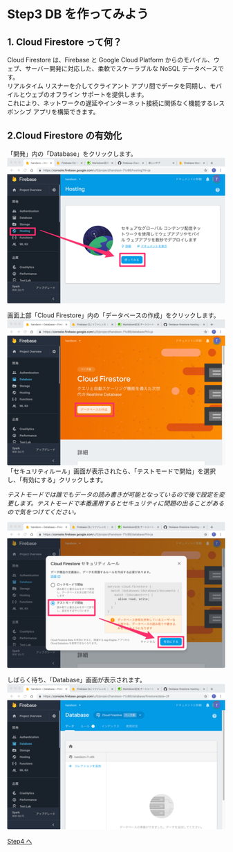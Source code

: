 # Step3 DB を作ってみよう

## 1. Cloud Firestore って何？

Cloud Firestore は、Firebase と Google Cloud Platform からのモバイル、ウェブ、サーバー開発に対応した、柔軟でスケーラブルな NoSQL データベースです。  
リアルタイム リスナーを介してクライアント アプリ間でデータを同期し、モバイルとウェブのオフライン サポートを提供します。  
これにより、ネットワークの遅延やインターネット接続に関係なく機能するレスポンシブ アプリを構築できます。

## 2.Cloud Firestore の有効化

「開発」内の「Database」をクリックします。
![](images/03_01.png)

画面上部「Cloud Firestore」内の「データベースの作成」をクリックします。
![](images/03_02.png)
「セキュリティルール」画面が表示されたら、「テストモードで開始」を選択し、「有効にする」クリックします。

_テストモードでは誰でもデータの読み書きが可能となっているので後で設定を変更します。テストモードで本番運用するとセキュリティに問題の出ることがあるので気をつけてください。_

![](images/03_03.png)

しばらく待ち、「Database」画面が表示されます。
![](images/03_04.png)

[Step4 へ](step04.md)
